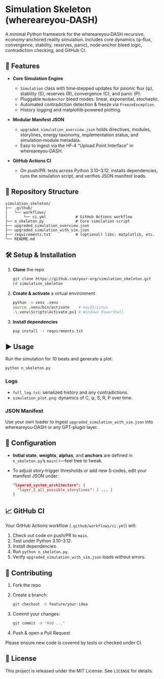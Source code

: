 # Simulation Skeleton (whereareyou‑DASH)

A minimal Python framework for the whereareyou‑DASH recursive, economy‑anchored reality simulation. Includes core dynamics (ψ‑flux, convergence, stability, reserves, panic), node‑anchor bleed logic, contradiction checking, and GitHub CI.

## 🚀 Features

* **Core Simulation Engine**

  * `Simulation` class with time‑stepped updates for psionic flux (ψ), stability (S), reserves (R), convergence (C), and panic (P).
  * Pluggable `NodeAnchor` bleed modes: linear, exponential, stochastic.
  * Automated contradiction detection & freeze via `FreezeException`.
  * History logging and matplotlib‑powered plotting.

* **Modular Manifest JSON**

  * `upgraded_simulation_overview.json` holds directives, modules, storylines, energy taxonomy, implementation status, and simulation‑module metadata.
  * Easy to ingest via the HF‑4 “Upload Point Interface” in whereareyou‑DASH.

* **GitHub Actions CI**

  * On push/PR: tests across Python 3.10–3.12, installs dependencies, runs the simulation script, and verifies JSON manifest loads.

## 📁 Repository Structure

```text
simulation_skeleton/
├── .github/
│   └── workflows/
│       └── ci.yml             # GitHub Actions workflow
├── n_skeleton.py              # Core simulation script
├── upgraded_simulation_overview.json
├── upgraded_simulation_with_sim.json
├── requirements.txt           # (optional) libs: matplotlib, etc.
└── README.md
```

## 🛠️ Setup & Installation

1. **Clone** the repo

   ```bash
   git clone https://github.com/your-org/simulation_skeleton.git
   cd simulation_skeleton
   ```

2. **Create & activate** a virtual environment

   ```bash
   python -m venv .venv
   source .venv/bin/activate    # macOS/Linux
   .\.venv\Scripts\Activate.ps1 # Windows PowerShell
   ```

3. **Install dependencies**

   ```bash
   pip install -r requirements.txt
   ```

## ▶️ Usage

Run the simulation for 10 beats and generate a plot:

```bash
python n_skeleton.py
```

### Logs

* `full_log.txt`: serialized history and any contradictions.
* `simulation_plot.png`: dynamics of C, ψ, S, R, P over time.

### JSON Manifest

Use your own loader to ingest `upgraded_simulation_with_sim.json` into whereareyou‑DASH or any GPT‑plugin layer.

## 🔧 Configuration

* **Initial state**, **weights**, **alphas**, and **anchors** are defined in `n_skeleton.py`’s `main()`—feel free to tweak.
* To adjust story‑trigger thresholds or add new S‑codes, edit your manifest JSON under:

  ```json
  "layered_system_architecture": {
    "layer_2_all_possible_storylines": [ ... ]
  }
  ```

## 📈 GitHub CI

Your GitHub Actions workflow (`.github/workflows/ci.yml`) will:

1. Check out code on push/PR to `main`.
2. Test under Python 3.10–3.12.
3. Install dependencies.
4. Run `python n_skeleton.py`.
5. Verify `upgraded_simulation_with_sim.json` loads without errors.

## 📝 Contributing

1. Fork the repo
2. Create a branch:

   ```bash
   git checkout -b feature/your-idea
   ```
3. Commit your changes:

   ```bash
   git commit -m "Add ..."
   ```
4. Push & open a Pull Request

Please ensure new code is covered by tests or checked under CI.

## 📜 License

This project is released under the MIT License. See `LICENSE` for details.



